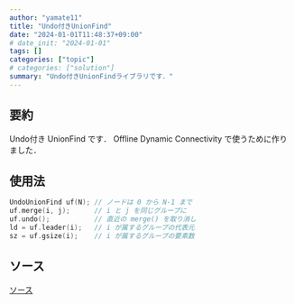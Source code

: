 ```yaml
---
author: "yamate11"
title: "Undo付きUnionFind"
date: "2024-01-01T11:48:37+09:00"
# date_init: "2024-01-01"
tags: []
categories: ["topic"]
# categories: ["solution"]
summary: "Undo付きUnionFindライブラリです．"
---
```


## 要約

Undo付き UnionFind です．
Offline Dynamic Connectivity で使うために作りました．

## 使用法

```cpp
UndoUnionFind uf(N); // ノードは 0 から N-1 まで
uf.merge(i, j);      // i と j を同じグループに
uf.undo();           // 直近の merge() を取り消し
ld = uf.leader(i);   // i が属するグループの代表元
sz = uf.gsize(i);    // i が属するグループの要素数
```


## ソース

[ソース](https://github.com/yamate11/compprog/blob/main/clib/UndoUnionFind.cc)

